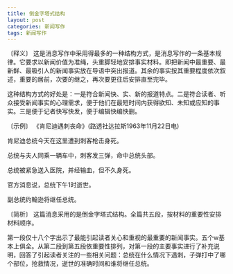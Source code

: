 ```yaml
---
title: 倒金字塔式结构
layout: post
categories: 新闻写作
tags: 新闻写作
---
```


〔释义〕 这是消息写作中采用得最多的一种结构方式，是消息写作的一条基本规律。它要求以新闻价值为准绳，头重脚轻地安排事实材料。即把新闻中最重要、最新鲜、最吸引人的新闻事实放在导语中突出报道。其余的事实按其重要程度依次叙述，重要的居前，次要的继之，再次要更往后安排直至完毕。

这种结构方式的好处是：一是符合新闻快、实、新的报道特点。二是符合读者、听众接受新闻事实的心理需求，便于他们在最短时间内获得欲知、未知或应知的事实。三是便于记者快写快发，便于编辑快编快删。

〔示例〕 《肯尼迪遇刺丧命》(路透社达拉斯1963年11月22日电)

肯尼迪总统今天在这里遭到刺客枪击身死。

总统与夫人同乘一辆车中，刺客发三弹，命中总统头部。

总统被紧急送入医院，并经输血，但不久身死。

官方消息说，总统下午1时逝世。

副总统约翰逊将继任总统。

〔简析〕 这篇消息采用的是倒金字塔式结构。全篇共五段，按材料的重要性安排材料顺序。

第一段仅十八个字出示了最能引起读者关心和重视的最重要的新闻事实。五个w基本上俱全。从第二段到第五段依重要性排列，对第一段的主要事实进行了补充说明，回答了引起读者关注的一些相关问题：总统在什么情况下遇刺，子弹打中了哪个部位，抢救情况，逝世的准确时间和谁将继任总统。 